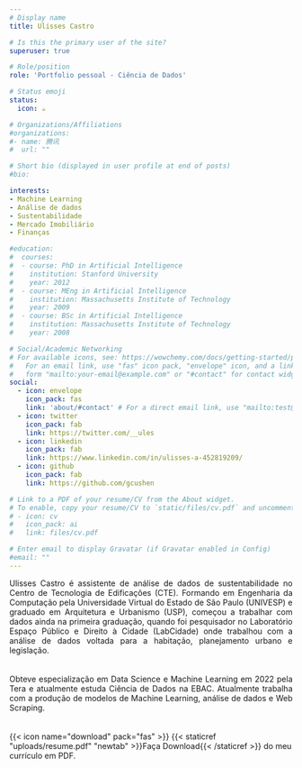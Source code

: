 ```yaml
---
# Display name
title: Ulisses Castro

# Is this the primary user of the site?
superuser: true

# Role/position
role: 'Portfolio pessoal - Ciência de Dados'

# Status emoji
status:
  icon: ☕️

# Organizations/Affiliations
#organizations:
#- name: 腾讯
#  url: ""

# Short bio (displayed in user profile at end of posts)
#bio: 

interests:
- Machine Learning
- Análise de dados
- Sustentabilidade
- Mercado Imobiliário
- Finanças

#education:
#  courses:
#  - course: PhD in Artificial Intelligence
#    institution: Stanford University
#    year: 2012
#  - course: MEng in Artificial Intelligence
#    institution: Massachusetts Institute of Technology
#    year: 2009
#  - course: BSc in Artificial Intelligence
#    institution: Massachusetts Institute of Technology
#    year: 2008

# Social/Academic Networking
# For available icons, see: https://wowchemy.com/docs/getting-started/page-builder/#icons
#   For an email link, use "fas" icon pack, "envelope" icon, and a link in the
#   form "mailto:your-email@example.com" or "#contact" for contact widget.
social:
  - icon: envelope
    icon_pack: fas
    link: 'about/#contact' # For a direct email link, use "mailto:test@example.org".
  - icon: twitter
    icon_pack: fab
    link: https://twitter.com/__ules
  - icon: linkedin
    icon_pack: fab
    link: https://www.linkedin.com/in/ulisses-a-452819209/
  - icon: github
    icon_pack: fab
    link: https://github.com/gcushen

# Link to a PDF of your resume/CV from the About widget.
# To enable, copy your resume/CV to `static/files/cv.pdf` and uncomment the lines below.
# - icon: cv
#   icon_pack: ai
#   link: files/cv.pdf

# Enter email to display Gravatar (if Gravatar enabled in Config)
#email: ""
---
```


<div style="text-align: justify">Ulisses Castro é assistente de análise de dados de sustentabilidade no Centro de Tecnologia de Edificações (CTE). Formando em Engenharia da Computação 
pela Universidade Virtual do Estado de São Paulo (UNIVESP) e graduado em Arquitetura e Urbanismo (USP), começou
a trabalhar com dados ainda na primeira graduação, quando foi pesquisador no Laboratório Espaço Público e Direito à Cidade (LabCidade) onde trabalhou
com a análise de dados voltada para a habitação, planejamento urbano e legislação.</div>
<br/><br/>
<div style="text-align: justify">Obteve especialização em Data Science e Machine Learning em 2022 pela Tera e atualmente estuda Ciência de Dados na EBAC. Atualmente trabalha com a produção
de modelos de Machine Learning, análise de dados e Web Scraping. </div>
<br/><br/>
{{< icon name="download" pack="fas" >}} {{< staticref "uploads/resume.pdf" "newtab" >}}Faça Download{{< /staticref >}} do meu currículo em PDF.
